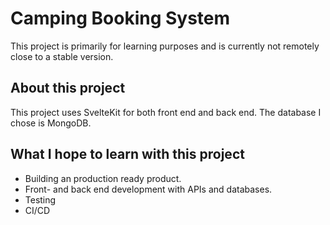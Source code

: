 # Camping Booking System

This project is primarily for learning purposes and is currently not remotely close to a stable version.

## About this project
This project uses SvelteKit for both front end and back end.
The database I chose is MongoDB.

## What I hope to learn with this project
- Building an production ready product.
- Front- and back end development with APIs and databases.
- Testing
- CI/CD